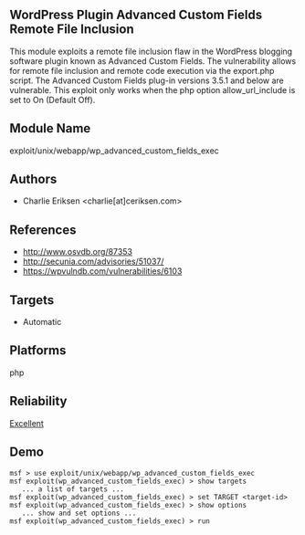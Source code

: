 ## WordPress Plugin Advanced Custom Fields Remote File Inclusion

This module exploits a remote file inclusion flaw in the 
WordPress blogging software plugin known as Advanced Custom 
Fields. The vulnerability allows for remote file inclusion 
and remote code execution via the export.php script. The 
Advanced Custom Fields plug-in versions 3.5.1 and below are 
vulnerable. This exploit only works when the php option 
allow_url_include is set to On (Default Off).


## Module Name
exploit/unix/webapp/wp_advanced_custom_fields_exec

## Authors
* Charlie Eriksen <charlie[at]ceriksen.com>


## References
* http://www.osvdb.org/87353
* http://secunia.com/advisories/51037/
* https://wpvulndb.com/vulnerabilities/6103



## Targets
* Automatic


## Platforms
php

## Reliability
[Excellent](https://github.com/rapid7/metasploit-framework/wiki/Exploit-Ranking)

## Demo

```
msf > use exploit/unix/webapp/wp_advanced_custom_fields_exec
msf exploit(wp_advanced_custom_fields_exec) > show targets
   ... a list of targets ...
msf exploit(wp_advanced_custom_fields_exec) > set TARGET <target-id>
msf exploit(wp_advanced_custom_fields_exec) > show options
   ... show and set options ...
msf exploit(wp_advanced_custom_fields_exec) > run
```
    
    